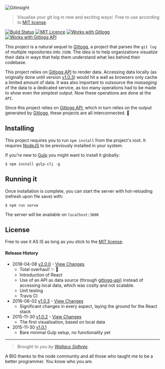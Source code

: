 ![Gitinsight](https://github.com/dreamyguy/gitinsight/blob/react/src/base/img/do-not-compile/gitinsight-icon-github.png "Visualise your git log in new and exciting ways")

> Visualise your git log in new and exciting ways!. Free to use according to [MIT license](LICENSE).

[![Build Status](https://travis-ci.org/dreamyguy/gitinsight.svg?branch=master)](https://travis-ci.org/dreamyguy/gitinsight) [![MIT Licence](https://img.shields.io/badge/license-MIT-blue.svg)](https://github.com/dreamyguy/gitinsight/blob/master/LICENSE) [![Works with Gitlogg](https://img.shields.io/badge/works_with-gitlogg-89336e.svg)](https://github.com/dreamyguy/gitlogg) [![Works with Gitlogg API](https://img.shields.io/badge/works_with-gitlogg--api-89336e.svg)](https://github.com/dreamyguy/gitlogg-api)

This project is a natural sequel to [Gitlogg][6], a project that parses the `git log` of multiple repositories into `JSON`. The idea is to help organizations visualize their data in ways that help them understand what lies behind their codebase.

This project relies on [Gitlogg API][7] to render data. Accessing data locally (as originally done until version [v1.0.3](https://github.com/dreamyguy/gitinsight/tree/v1.0.3)) would hit a wall as browsers only cache a limited amount of data. It was also important to outsource the _massaging_ of the data to a dedicated service, as too many operations had to be made to show even the simplest output. Now these operations are done at the `API`.

Since this project relies on [Gitlogg API][7], which in turn relies on the output generated by [Gitlogg][6], these projects are all interconnected. :revolving_hearts:

## Installing

This project requires you to run `npm install` from the project's root. It requires [NodeJS][4] to be previously installed in your system.

If you're new to [Gulp][2] you might want to install it globally:

```shell
$ npm install gulp-cli -g
```

## Running it

Once installation is complete, you can start the server with hot-reloading (refresh upon file save) with:

```shell
$ npm run serve
```

The server will be available on `localhost:3000`

## License

Free to use it AS IS as long as you stick to the [MIT license](LICENSE).

#### Release History

* 2018-04-08   [v2.0.0](https://github.com/dreamyguy/gitinsight/tree/v2.0.0) - [View Changes](https://github.com/dreamyguy/gitinsight/compare/v1.0.3...v2.0.0)
  * Total overhaul! :sparkles: :tada:
  * Introduction of React
  * Use of an API as data source (through [gitlogg-api](https://github.com/dreamyguy/gitlogg-api)) instead of accessing local data, which was costly and not scalable.
  * Unit testing
  * Travis CI
* 2016-06-02   [v1.0.3](https://github.com/dreamyguy/gitinsight/tree/v1.0.3) - [View Changes](https://github.com/dreamyguy/gitinsight/compare/gitinsight-1.0.2...v1.0.3)
  * Significant changes in every aspect, laying the ground for the React stack
* 2015-11-30   [v1.0.2](https://github.com/dreamyguy/gitinsight/tree/gitinsight-1.0.2) - [View Changes](https://github.com/dreamyguy/gitinsight/compare/gitinsight-1.0.1...gitinsight-1.0.2)
  * The first visualisation, based on local data
* 2015-11-30   [v1.0.1](https://github.com/dreamyguy/gitinsight/tree/gitinsight-1.0.1)
  * Bare minimal Gulp setup, no functionality yet

-------------

> _Brought to you by [Wallace Sidhrée][1]._

A BIG thanks to the node community and all those who taught me to be a better programmer. You know who you are.

  [1]: http://sidhree.com
  [2]: http://gulpjs.com/
  [4]: http://nodejs.org/
  [6]: https://github.com/dreamyguy/gitlogg
  [7]: https://github.com/dreamyguy/gitlogg-api
